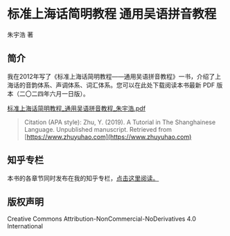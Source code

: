 # 标准上海话简明教程 通用吴语拼音教程

朱宇浩 著

## 简介

我在2012年写了《标准上海话简明教程——通用吴语拼音教程》一书，介绍了上海话的音韵体系、声调体系、词汇体系。您可以在此处下载阅读本书最新 PDF 版本（二〇二四年六月一日版）。

[标准上海话简明教程_通用吴语拼音教程_朱宇浩.pdf](https://github.com/forFudan/shanghainese-tutorial/blob/main/标准上海话简明教程_通用吴语拼音教程_朱宇浩.pdf)

> Citation (APA style): Zhu, Y. (2019). A Tutorial in The Shanghainese Language. Unpublished manuscript. Retrieved from [https://www.zhuyuhao.com](https://www.zhuyuhao.com)

## 知乎专栏

本书的各章节同时发布在我的知乎专栏，[点击这里阅读。](https://www.zhihu.com/column/c_1621352649865043968)

## 版权声明

Creative Commons Attribution-NonCommercial-NoDerivatives 4.0
International
